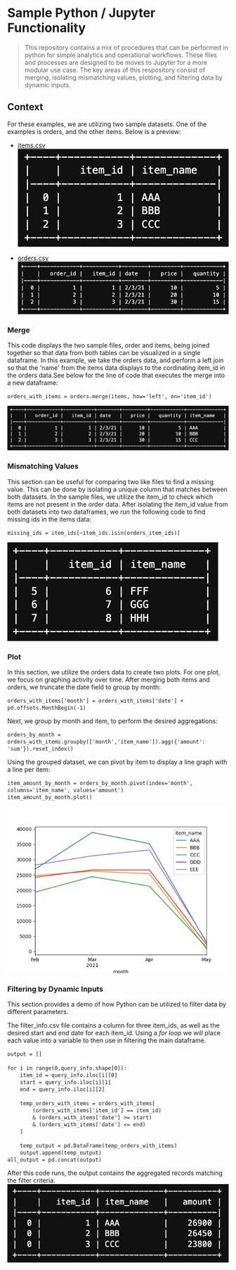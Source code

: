 # Sample Python / Jupyter Functionality

> This repository contains a mix of procedures that can be performed in python for simple analytics and operational workflows. These files and processes are designed to be moves to Jupyter for a more modular use case.
> The key areas of this respository consist of merging, isolating mismatching values, plotting, and filtering data by dynamic inputs.

## Context
For these examples, we are utilizing two sample datasets. One of the examples is orders, and the other items. Below is a preview:
* [items.csv](items.csv)
![items.png](resources/items.png)

* [orders.csv](orders.csv)
![orders.png](resources/orders.png)

### Merge
This code displays the two sample files, order and items, being joined together so that data from both tables can be visualized in a single dataframe. In this example, we take the orders data, and perform a left join so that the 'name' from the items data displays to the cordinating item_id in the orders data.See below for the line of code that executes the merge into a new dataframe:
```
orders_with_items = orders.merge(items, how='left', on='item_id')
```
![orders_merged.png](resources/orders_merged.png)

### Mismatching Values
This section can be useful for comparing two like files to find a missing value. This can be done by isolating a unique column that matches between both datasets. In the sample files, we utilize the item_id to check which items are not present in the order data. After isolating the item_id value from both datasets into two dataframes, we run the following code to find missing ids in the items data: 
```
missing_ids = item_ids[~item_ids.isin(orders_item_ids)]
```
![items_missing.png](resources/items_missing.png)

### Plot
In this section, we utilize the orders data to create two plots. For one plot, we focus on graphing activity over time. After merging both items and orders, we truncate the date field to group by month:
```
orders_with_items['month'] = orders_with_items['date'] + pd.offsets.MonthBegin(-1)
```
Next, we group by month and item, to perform the desired aggregations:
```
orders_by_month = orders_with_items.groupby(['month','item_name']).agg({'amount': 'sum'}).reset_index()
```
Using the grouped dataset, we can pivot by item to display a line graph with a line per item:
```
item_amount_by_month = orders_by_month.pivot(index='month', columns='item_name', values='amount')
item_amount_by_month.plot()
```
![plot.png](resources/plot.png)

### Filtering by Dynamic Inputs
This section provides a demo of how Python can be utilized to filter data by different parameters. 

The filter_info.csv file contains a column for three item_ids, as well as the desired start and end date for each item_id. Using a _for loop_ we will place each value into a variable to then use in filtering the main dataframe.
```
output = []

for i in range(0,query_info.shape[0]):
    item_id = query_info.iloc[i][0]
    start = query_info.iloc[i][1]
    end = query_info.iloc[i][2]
    
    temp_orders_with_items = orders_with_items[
        (orders_with_items['item_id'] == item_id) 
        & (orders_with_items['date'] >= start) 
        & (orders_with_items['date'] <= end) 
    ]
    
    temp_output = pd.DataFrame(temp_orders_with_items)
    output.append(temp_output)
all_output = pd.concat(output)
```
After this code runs, the output contains the aggregated records matching the filter criteria.
![loop_output.png](resources/loop_output.png)

